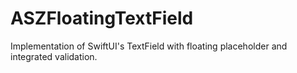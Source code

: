 # ASZFloatingTextField
Implementation of SwiftUI's TextField with floating placeholder and integrated validation.
